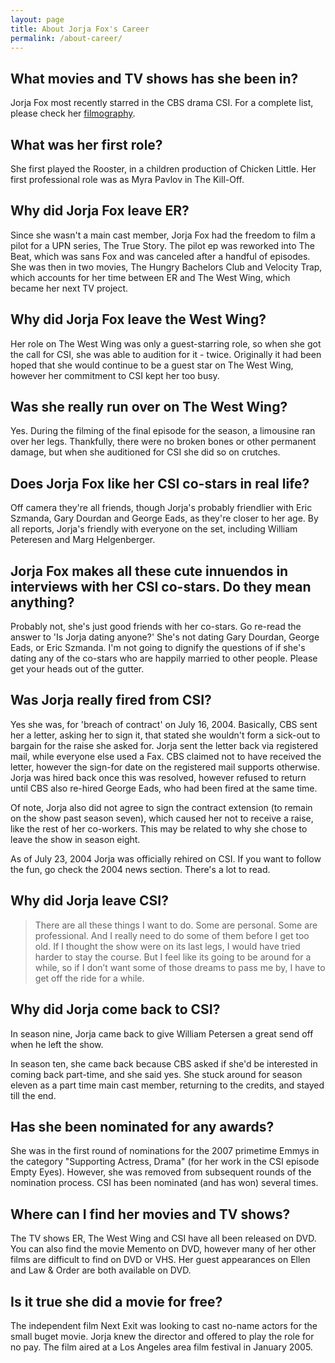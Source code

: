 ```yaml
---
layout: page
title: About Jorja Fox's Career
permalink: /about-career/
---
```


## What movies and TV shows has she been in?

Jorja Fox most recently starred in the CBS drama CSI. For a complete list, please check her [filmography](http://jorjafox.net/library/filmography/).

## What was her first role?

She first played the Rooster, in a children production of Chicken Little. Her first professional role was as Myra Pavlov in The Kill-Off.

## Why did Jorja Fox leave ER?

Since she wasn't a main cast member, Jorja Fox had the freedom to film a pilot for a UPN series, The True Story. The pilot ep was reworked into The Beat, which was sans Fox and was canceled after a handful of episodes. She was then in two movies, The Hungry Bachelors Club and Velocity Trap, which accounts for her time between ER and The West Wing, which became her next TV project.

## Why did Jorja Fox leave the West Wing?

Her role on The West Wing was only a guest-starring role, so when she got the call for CSI, she was able to audition for it - twice. Originally it had been hoped that she would continue to be a guest star on The West Wing, however her commitment to CSI kept her too busy.

## Was she really run over on The West Wing?

Yes. During the filming of the final episode for the season, a limousine ran over her legs. Thankfully, there were no broken bones or other permanent damage, but when she auditioned for CSI she did so on crutches.

## Does Jorja Fox like her CSI co-stars in real life?

Off camera they're all friends, though Jorja's probably friendlier with Eric Szmanda, Gary Dourdan and George Eads, as they're closer to her age. By all reports, Jorja's friendly with everyone on the set, including William Peteresen and Marg Helgenberger.

## Jorja Fox makes all these cute innuendos in interviews with her CSI co-stars. Do they mean anything?

Probably not, she's just good friends with her co-stars. Go re-read the answer to 'Is Jorja dating anyone?' She's not dating Gary Dourdan, George Eads, or Eric Szmanda. I'm not going to dignify the questions of if she's dating any of the co-stars who are happily married to other people. Please get your heads out of the gutter.

## Was Jorja really fired from CSI?

Yes she was, for 'breach of contract' on July 16, 2004. Basically, CBS sent her a letter, asking her to sign it, that stated she wouldn't form a sick-out to bargain for the raise she asked for. Jorja sent the letter back via registered mail, while everyone else used a Fax. CBS claimed not to have received the letter, however the sign-for date on the registered mail supports otherwise. Jorja was hired back once this was resolved, however refused to return until CBS also re-hired George Eads, who had been fired at the same time.

Of note, Jorja also did not agree to sign the contract extension (to remain on the show past season seven), which caused her not to receive a raise, like the rest of her co-workers. This may be related to why she chose to leave the show in season eight.

As of July 23, 2004 Jorja was officially rehired on CSI. If you want to follow the fun, go check the 2004 news section. There's a lot to read.

## Why did Jorja leave CSI?

> There are all these things I want to do. Some are personal. Some are professional. And I really need to do some of them before I get too old. If I thought the show were on its last legs, I would have tried harder to stay the course. But I feel like its going to be around for a while, so if I don’t want some of those dreams to pass me by, I have to get off the ride for a while.

## Why did Jorja come back to CSI?

In season nine, Jorja came back to give William Petersen a great send off when he left the show.

In season ten, she came back because CBS asked if she'd be interested in coming back part-time, and she said yes. She stuck around for season eleven as a part time main cast member, returning to the credits, and stayed till the end.

## Has she been nominated for any awards?

She was in the first round of nominations for the 2007 primetime Emmys in the category "Supporting Actress, Drama" (for her work in the CSI episode Empty Eyes). However, she was removed from subsequent rounds of the nomination process. CSI has been nominated (and has won) several times.

## Where can I find her movies and TV shows?

The TV shows ER, The West Wing and CSI have all been released on DVD. You can also find the movie Memento on DVD, however many of her other films are difficult to find on DVD or VHS. Her guest appearances on Ellen and Law & Order are both available on DVD.

## Is it true she did a movie for free?

The independent film Next Exit was looking to cast no-name actors for the small buget movie. Jorja knew the director and offered to play the role for no pay. The film aired at a Los Angeles area film festival in January 2005.
